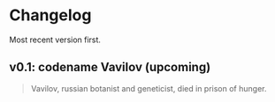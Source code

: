 # Changelog

Most recent version first.

## v0.1: codename Vavilov (upcoming)

> Vavilov, russian botanist and geneticist, died in prison of hunger.

